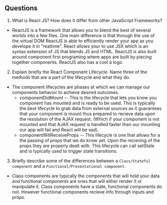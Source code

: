 ## Questions
1. What is React JS? How does it differ from other JavaScript Frameworks?
  - ReactJS is a framework that allows you to blend the best of several worlds into a few files. One main difference is that through the use of the virtual DOM ReactJS is able to efficiently render your app as you develope it in "realtime". React allows your to use JSX which is an syntax extension of JS that blends JS and HTML. ReactJS is also built around component first programing where apps are built by piecing together components. ReactJS also has a cool a logo.
2. Explain briefly the React Component Lifecycle. Name three of the methods that are a part of the lifecycle and what they do.
  - The component lifecycles are phases at which we can manage our components behavior to achieve desired outcomes.
    - componentDidMount -- This is the lifecycle that lets you know you component has mounted and is ready to be used. This is typically the best lifecycle to grab data from external sources as it guarantees that your component is mount thus prepared to recieve data upon the resolution of the AJAX request. (Which if your component is not mounted and that AJAX request is handled faster then our mounting our app will fail and React will be sad).
    - componentWillReceiveProps -- This lifecycle is one that allows for a the passing of props that we do know yet.  Upon the recieving of the props they are properly dealt with. This lifecycle can call setState and is typically used to trigger state transitions.
3. Briefly describe some of the differences between a `Class/Stateful component` and a `Functional/Presentational component`.
  - Class components are typically the components that will hold your data and functional components are ones that will either render it or manipulate it. Class components have a state, functional components do not. However functional components recieve info through inputs and props.
